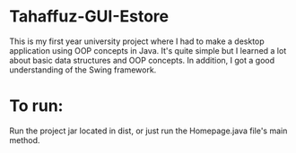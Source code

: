 # Tahaffuz-GUI-Estore
This is my first year university project where I had to make a desktop application using OOP concepts in Java. It's quite simple but I learned a lot about basic data structures and OOP concepts. In addition, I got a good understanding of the Swing framework.

# To run:
Run the project jar located in dist, or just run the Homepage.java file's main method.
